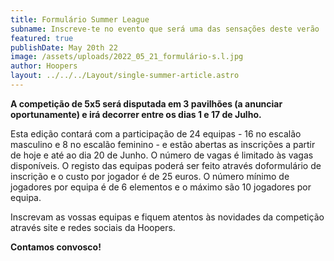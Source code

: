 ```yaml
---
title: Formulário Summer League
subname: Inscreve-te no evento que será uma das sensações deste verão
featured: true
publishDate: May 20th 22
image: /assets/uploads/2022_05_21_formulário-s.l.jpg
author: Hoopers
layout: ../../../Layout/single-summer-article.astro
---
```

**A competição de 5x5 será disputada em 3 pavilhões (a anunciar oportunamente) e irá decorrer entre os dias 1 e 17 de Julho.**

Esta edição contará com a participação de 24 equipas - 16 no escalão masculino e 8 no escalão feminino - e estão abertas as inscrições a partir de hoje e até ao dia 20 de Junho. O número de vagas é limitado às vagas disponíveis. O registo das equipas poderá ser feito através doformulário de inscrição e o custo por jogador é de 25 euros. O número mínimo de jogadores por equipa é de 6 elementos e o máximo são 10 jogadores por equipa.

<!--StartFragment-->

Inscrevam as vossas equipas e fiquem atentos às novidades da competição através site e redes sociais da Hoopers.

**Contamos convosco!**

<!--EndFragment-->